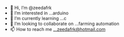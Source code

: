 - 👋 Hi, I’m @zeedafrk
- 👀 I’m interested in ...arduino
- 🌱 I’m currently learning ...c
- 💞️ I’m looking to collaborate on ...farming automation
- 📫 How to reach me ...zeedafrk@hotmail.com

<!---
zeedafrk/zeedafrk is a ✨ special ✨ repository because its `README.md` (this file) appears on your GitHub profile.
You can click the Preview link to take a look at your changes.
--->
